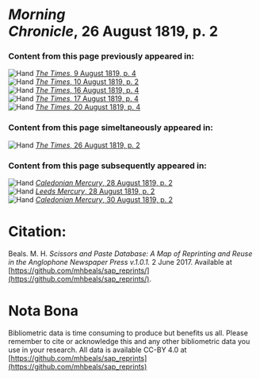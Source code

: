 # *Morning Chronicle*, 26 August 1819, p. 2  
  
### Content from this page previously appeared in:  
![Hand](http://scissorsandpaste.net/wp-content/uploads/2017/06/smallhandpointer.png) [*The Times*, 9 August 1819, p. 4](https://mhbeals.github.io/sap_html/The-Times/The-Times-9-August-1819-p-4)  
![Hand](http://scissorsandpaste.net/wp-content/uploads/2017/06/smallhandpointer.png) [*The Times*, 10 August 1819, p. 2](https://mhbeals.github.io/sap_html/The-Times/The-Times-10-August-1819-p-2)  
![Hand](http://scissorsandpaste.net/wp-content/uploads/2017/06/smallhandpointer.png) [*The Times*, 16 August 1819, p. 4](https://mhbeals.github.io/sap_html/The-Times/The-Times-16-August-1819-p-4)  
![Hand](http://scissorsandpaste.net/wp-content/uploads/2017/06/smallhandpointer.png) [*The Times*, 17 August 1819, p. 4](https://mhbeals.github.io/sap_html/The-Times/The-Times-17-August-1819-p-4)  
![Hand](http://scissorsandpaste.net/wp-content/uploads/2017/06/smallhandpointer.png) [*The Times*, 20 August 1819, p. 4](https://mhbeals.github.io/sap_html/The-Times/The-Times-20-August-1819-p-4)  
  
### Content from this page simeltaneously appeared in:  
![Hand](http://scissorsandpaste.net/wp-content/uploads/2017/06/smallhandpointer.png) [*The Times*, 26 August 1819, p. 2](https://mhbeals.github.io/sap_html/The-Times/The-Times-26-August-1819-p-2)  
  
### Content from this page subsequently appeared in:  
![Hand](http://scissorsandpaste.net/wp-content/uploads/2017/06/smallhandpointer.png) [*Caledonian Mercury*, 28 August 1819, p. 2](https://mhbeals.github.io/sap_html/Caledonian-Mercury/Caledonian-Mercury-28-August-1819-p-2)  
![Hand](http://scissorsandpaste.net/wp-content/uploads/2017/06/smallhandpointer.png) [*Leeds Mercury*, 28 August 1819, p. 2](https://mhbeals.github.io/sap_html/Leeds-Mercury/Leeds-Mercury-28-August-1819-p-2)  
![Hand](http://scissorsandpaste.net/wp-content/uploads/2017/06/smallhandpointer.png) [*Caledonian Mercury*, 30 August 1819, p. 2](https://mhbeals.github.io/sap_html/Caledonian-Mercury/Caledonian-Mercury-30-August-1819-p-2)  


# Citation: 

Beals. M. H. *Scissors and Paste Database: A Map of Reprinting and Reuse in the Anglophone Newspaper Press v.1.0.1.* 2 June 2017. Available at [https://github.com/mhbeals/sap_reprints/](https://github.com/mhbeals/sap_reprints/). 

# Nota Bona

Bibliometric data is time consuming to produce but benefits us all. Please remember to cite or acknowledge this and any other bibliometric data you use in your research. All data is available CC-BY 4.0 at [https://github.com/mhbeals/sap_reprints](https://github.com/mhbeals/sap_reprints)